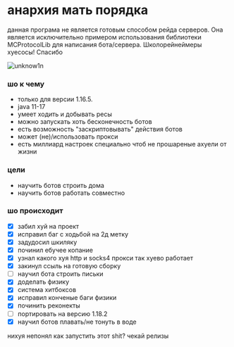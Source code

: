# анархия мать порядка



данная програма не является готовым способом рейда серверов. Она является исключительно примером использования библиотеки MCProtocolLib для написания бота/сервера.
Школорейнеймеры хуесосы!
Спасибо



![unknow1n](https://media.discordapp.net/attachments/858076704823181366/984491307454062602/dem_62a21cf10cb16.png)

### шо к чему
 * только для версии 1.16.5.
 * java 11-17
 * умеет ходить и добывать ресы
 * можно запускать хоть бесконечность ботов
 * есть возможность "заскриптовывать" действия ботов
 * может (не)/использовать прокси
 * есть миллиард настроек специально чтоб не прошареные ахуели от жизни

### цели

 * научить ботов строить дома
 * научить ботов работать совместно

### шо происходит
- [x] забил хуй на проект
- [x] исправил баг с ходьбой на 2д  метку
- [x] задудосил шкиляку
- [x] починил ебучее копание
- [x] узнал какого хуя http и socks4 прокси так хуево работает
- [x] закинул ссыль на готовую сборку
- [ ] научил бота строить письки
- [x] доделать физику
- [x] система хитбоксов
- [x] исправил конченые баги физики
- [x] починить реконекты
- [ ] портировать на версию 1.18.2
- [x] научил ботов плавать/не тонуть в воде

нихуя непонял как запустить этот shit? чекай релизы
